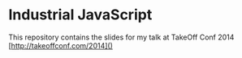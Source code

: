 # Industrial JavaScript

This repository contains the slides for my talk at TakeOff Conf 2014 [http://takeoffconf.com/2014]()